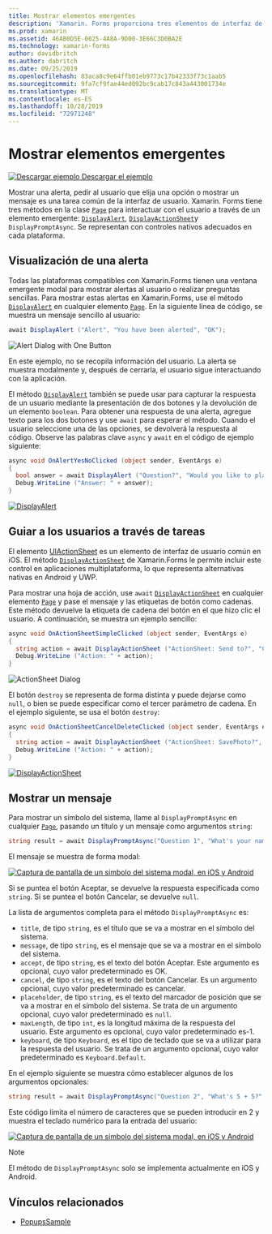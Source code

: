 ```yaml
---
title: Mostrar elementos emergentes
description: 'Xamarin. Forms proporciona tres elementos de interfaz de usuario de tipo emergente: una alerta, una hoja de acción y un símbolo del sistema. En este artículo se muestra el uso de alertas, hojas de acción y API de mensajes para mostrar cuadros de diálogo que piden a los usuarios preguntas sencillas, guiar a los usuarios a través de tareas y mostrar mensajes.'
ms.prod: xamarin
ms.assetid: 46AB0D5E-0025-4A8A-9D00-3E66C3D0BA2E
ms.technology: xamarin-forms
author: davidbritch
ms.author: dabritch
ms.date: 09/25/2019
ms.openlocfilehash: 83aca8c9e64ffb01eb9773c17b42333f73c1aab5
ms.sourcegitcommit: 9fa7cf9fae44ed092bc9cab17c843a443001734e
ms.translationtype: MT
ms.contentlocale: es-ES
ms.lasthandoff: 10/28/2019
ms.locfileid: "72971248"
---
```

# <a name="display-pop-ups"></a>Mostrar elementos emergentes

[![Descargar ejemplo](~/media/shared/download.png) Descargar el ejemplo](https://docs.microsoft.com/samples/xamarin/xamarin-forms-samples/navigation-pop-ups)

Mostrar una alerta, pedir al usuario que elija una opción o mostrar un mensaje es una tarea común de la interfaz de usuario. Xamarin. Forms tiene tres métodos en la clase [`Page`](xref:Xamarin.Forms.Page) para interactuar con el usuario a través de un elemento emergente: [`DisplayAlert`](xref:Xamarin.Forms.Page.DisplayAlert*), [`DisplayActionSheet`](xref:Xamarin.Forms.Page.DisplayActionSheet*)y `DisplayPromptAsync`. Se representan con controles nativos adecuados en cada plataforma.

## <a name="display-an-alert"></a>Visualización de una alerta

Todas las plataformas compatibles con Xamarin.Forms tienen una ventana emergente modal para mostrar alertas al usuario o realizar preguntas sencillas. Para mostrar estas alertas en Xamarin.Forms, use el método [`DisplayAlert`](xref:Xamarin.Forms.Page.DisplayAlert*) en cualquier elemento [`Page`](xref:Xamarin.Forms.Page). En la siguiente línea de código, se muestra un mensaje sencillo al usuario:

```csharp
await DisplayAlert ("Alert", "You have been alerted", "OK");
```

![](pop-ups-images/alert.png "Alert Dialog with One Button")

En este ejemplo, no se recopila información del usuario. La alerta se muestra modalmente y, después de cerrarla, el usuario sigue interactuando con la aplicación.

El método [`DisplayAlert`](xref:Xamarin.Forms.Page.DisplayAlert*) también se puede usar para capturar la respuesta de un usuario mediante la presentación de dos botones y la devolución de un elemento `boolean`. Para obtener una respuesta de una alerta, agregue texto para los dos botones y use `await` para esperar el método. Cuando el usuario seleccione una de las opciones, se devolverá la respuesta al código. Observe las palabras clave `async` y `await` en el código de ejemplo siguiente:

```csharp
async void OnAlertYesNoClicked (object sender, EventArgs e)
{
  bool answer = await DisplayAlert ("Question?", "Would you like to play a game", "Yes", "No");
  Debug.WriteLine ("Answer: " + answer);
}
```

[![DisplayAlert](pop-ups-images/alert2-sml.png "Cuadro de diálogo de alerta con dos botones")](pop-ups-images/alert2.png#lightbox "Cuadro de diálogo de alerta con dos botones")

## <a name="guide-users-through-tasks"></a>Guiar a los usuarios a través de tareas

El elemento [UIActionSheet](https://developer.apple.com/library/ios/documentation/uikit/reference/uiactionsheet_class/Reference/Reference.html) es un elemento de interfaz de usuario común en iOS. El método [`DisplayActionSheet`](xref:Xamarin.Forms.Page.DisplayActionSheet*) de Xamarin.Forms le permite incluir este control en aplicaciones multiplataforma, lo que representa alternativas nativas en Android y UWP.

Para mostrar una hoja de acción, use `await` [`DisplayActionSheet`](xref:Xamarin.Forms.Page.DisplayActionSheet*) en cualquier elemento [`Page`](xref:Xamarin.Forms.Page) y pase el mensaje y las etiquetas de botón como cadenas. Este método devuelve la etiqueta de cadena del botón en el que hizo clic el usuario. A continuación, se muestra un ejemplo sencillo:

```csharp
async void OnActionSheetSimpleClicked (object sender, EventArgs e)
{
  string action = await DisplayActionSheet ("ActionSheet: Send to?", "Cancel", null, "Email", "Twitter", "Facebook");
  Debug.WriteLine ("Action: " + action);
}
```

![](pop-ups-images/action.png "ActionSheet Dialog")

El botón `destroy` se representa de forma distinta y puede dejarse como `null`, o bien se puede especificar como el tercer parámetro de cadena. En el ejemplo siguiente, se usa el botón `destroy`:

```csharp
async void OnActionSheetCancelDeleteClicked (object sender, EventArgs e)
{
  string action = await DisplayActionSheet ("ActionSheet: SavePhoto?", "Cancel", "Delete", "Photo Roll", "Email");
  Debug.WriteLine ("Action: " + action);
}
```

[![DisplayActionSheet](pop-ups-images/action2-sml.png "Cuadro de diálogo de hoja de acción con el botón destruir")](pop-ups-images/action2.png#lightbox "Cuadro de diálogo de hoja de acción con el botón destruir")

## <a name="display-a-prompt"></a>Mostrar un mensaje

Para mostrar un símbolo del sistema, llame al `DisplayPromptAsync` en cualquier [`Page`](xref:Xamarin.Forms.Page), pasando un título y un mensaje como argumentos `string`:

```csharp
string result = await DisplayPromptAsync("Question 1", "What's your name?");
```

El mensaje se muestra de forma modal:

[![Captura de pantalla de un símbolo del sistema modal, en iOS y Android](pop-ups-images/simple-prompt.png "Símbolo del sistema modal")](pop-ups-images/simple-prompt-large.png#lightbox "Símbolo del sistema modal")

Si se puntea el botón Aceptar, se devuelve la respuesta especificada como `string`. Si se puntea el botón Cancelar, se devuelve `null`.

La lista de argumentos completa para el método `DisplayPromptAsync` es:

- `title`, de tipo `string`, es el título que se va a mostrar en el símbolo del sistema.
- `message`, de tipo `string`, es el mensaje que se va a mostrar en el símbolo del sistema.
- `accept`, de tipo `string`, es el texto del botón Aceptar. Este argumento es opcional, cuyo valor predeterminado es OK.
- `cancel`, de tipo `string`, es el texto del botón Cancelar. Es un argumento opcional, cuyo valor predeterminado es cancelar.
- `placeholder`, de tipo `string`, es el texto del marcador de posición que se va a mostrar en el símbolo del sistema. Se trata de un argumento opcional, cuyo valor predeterminado es `null`.
- `maxLength`, de tipo `int`, es la longitud máxima de la respuesta del usuario. Este argumento es opcional, cuyo valor predeterminado es-1.
- `keyboard`, de tipo `Keyboard`, es el tipo de teclado que se va a utilizar para la respuesta del usuario. Se trata de un argumento opcional, cuyo valor predeterminado es `Keyboard.Default`.

En el ejemplo siguiente se muestra cómo establecer algunos de los argumentos opcionales:

```csharp
string result = await DisplayPromptAsync("Question 2", "What's 5 + 5?", maxLength: 2, keyboard: Keyboard.Numeric);
```

Este código limita el número de caracteres que se pueden introducir en 2 y muestra el teclado numérico para la entrada del usuario:

[![Captura de pantalla de un símbolo del sistema modal, en iOS y Android](pop-ups-images/keyboard-prompt.png "Símbolo del sistema modal")](pop-ups-images/keyboard-prompt-large.png#lightbox "Símbolo del sistema modal")

> [!NOTE]
> El método de `DisplayPromptAsync` solo se implementa actualmente en iOS y Android.

## <a name="related-links"></a>Vínculos relacionados

- [PopupsSample](https://docs.microsoft.com/samples/xamarin/xamarin-forms-samples/navigation-pop-ups)
